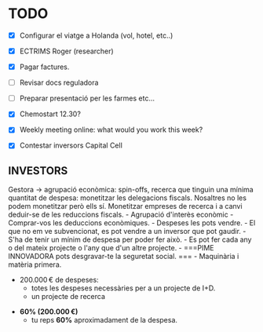# TODO
- [x] Configurar el viatge a Holanda (vol, hotel, etc..)
- [x] ECTRIMS Roger (researcher)
- [x] Pagar factures.
- [ ] Revisar docs reguladora 
- [ ] Preparar presentació per les farmes etc...
- [x] Chemostart 12.30? 
- [x] Weekly meeting online: what would you work this week?
- [x] Contestar inversors Capital Cell


## INVESTORS
Gestora -> agrupació econòmica: spin-offs, recerca que tinguin una mínima quantitat de despesa: 
	monetitzar les delegacions fiscals.
	Nosaltres no les podem monetitzar però ells sí. 
	Monetitzar empreses de recerca i a canvi deduir-se de les reduccions fiscals. 
		- Agrupació d'interès econòmic
		- Comprar-vos les deduccions econòmiques. 
	- Despeses les pots vendre. 
	- El que no em ve subvencionat, es pot vendre a un inversor que pot gaudir. 
	- S'ha de tenir un mínim de despesa per poder fer això. 
	- Es pot fer cada any o del mateix projecte o l'any que d'un altre projecte. 
		- ===PIME INNOVADORA pots desgravar-te la seguretat social. ===
		- Maquinària i matèria primera. 
- 200.000 € de despeses: 
	- totes les despeses necessàries per a un projecte de I+D. 
	- un projecte de recerca 
* **60% (200.000 €)**
	* tu reps **60%** aproximadament de la despesa. 

